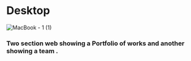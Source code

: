 # Desktop

![MacBook - 1 (1)](https://user-images.githubusercontent.com/73085812/108250860-872cd600-7135-11eb-8a33-ccdf4552fbb6.png)

### Two section web showing a Portfolio of works and another showing a team .
